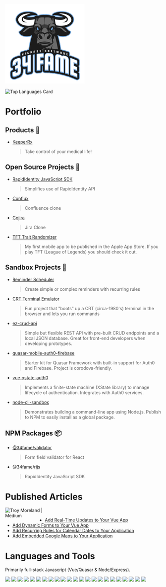 <img src="https://raw.githubusercontent.com/34fame/34fame/master/bull-transparent_4000x4000.png" alt="34 Fame Logo" width="256px">

![Top Languages Card](https://github-readme-stats.vercel.app/api/top-langs/?username=34fame&layout=compact)

# Portfolio

## Products :see_no_evil:

- [KeeperRx](https://www.keeperrx.com)
  > Take control of your medical life!

## Open Source Projects :penguin:
- [RapidIdentity JavaScript SDK](https://github.com/34fame/rijs)
  > Simplifies use of RapidIdentity API
- [Conflux](https://github.com/34fame/conflux)
  > Confluence clone
- [Gojira](https://github.com/34fame/gojira)
  > Jira Clone
- [TFT Trait Randomizer](https://github.com/34fame/tft-trait-randomizer)
  > My first mobile app to be published in the Apple App Store.  If you play TFT (League of Legends) you should check it out.

## Sandbox Projects :construction_worker:
- [Reminder Scheduler](https://github.com/34fame/q-reminder-dialog)
  > Create simple or complex reminders with recurring rules
- [CRT Terminal Emulator](https://github.com/34fame/crt-terminal-emulator)
  > Fun project that "boots" up a CRT (circa-1980's) terminal in the browser and lets you run commands
- [ez-crud-api](https://github.com/34fame/ez-crud-api)
  > Simple but flexible REST API with pre-built CRUD endpoints and a local JSON database.  Great for front-end developers when developing prototypes.
- [quasar-mobile-auth0-firebase](https://github.com/34fame/quasar-mobile-auth0-firebase)
  > Starter kit for Quasar Framework with built-in support for Auth0 and Firebase.  Project is corodova-friendly.
- [vue-xstate-auth0](https://github.com/34fame/sandbox-vue-xstate-auth0)
  > Implements a finite-state machine (XState library) to manage lifecycle of authentication.  Integrates with Auth0 services.
- [node-cli-sandbox](https://github.com/34fame/node-cli-sandbox)
  > Demonstrates building a command-line app using Node.js.  Publish to NPM to easily install as a global package.

## NPM Packages :package:
- [@34fame/validator](https://www.npmjs.com/package/@34fame/validator)
  > Form field validator for React
- [@34fame/rijs](https://www.npmjs.com/package/@34fame/rijs)
  > RapidIdentity JavaScript SDK

# Published Articles

<p><a href="https://graypes.medium.com/">
  <img align="left" alt="Troy Moreland | Medium" width="128px" src="https://raw.githubusercontent.com/shinokada/shinokada/master/assets/medium.png" />
</a></p>

<br/>
<ul>
  <li><a href="https://levelup.gitconnected.com/add-real-time-updates-to-your-vue-app-2448339e6b5b" target="_blank">Add Real-Time Updates to Your Vue App<a></li>
  <li><a target="_blank" href="https://levelup.gitconnected.com/add-dynamic-forms-to-your-vue-app-609de4005a2b">Add Dynamic Forms to Your Vue App</a></li>
  <li><a target="_blank" href="https://levelup.gitconnected.com/add-recurring-rules-for-calendar-dates-to-your-application-401e39b56b2f">Add Recurring Rules for Calendar Dates to Your Application</a></li>
  <li><a target="_blank" href="https://levelup.gitconnected.com/add-embedded-google-maps-to-your-application-432605cdbeac">Add Embedded Google Maps to Your Application</a></li>
</ul>

# Languages and Tools

Primarily full-stack Javascript (Vue/Quasar & Node/Express).

<code><img height="40" src="https://github.com/34fame/explore/blob/master/topics/auth0/auth0.png"></code>
<code><img height="40" src="https://github.com/34fame/explore/blob/master/topics/css/css.png"></code>
<code><img height="40" src="https://github.com/34fame/explore/blob/master/topics/es6/es6.png"></code>
<code><img height="40" src="https://github.com/34fame/explore/blob/master/topics/express/express.png"></code>
<code><img height="40" src="https://github.com/34fame/explore/blob/master/topics/firebase/firebase.png"></code>
<code><img height="40" src="https://github.com/34fame/explore/blob/master/topics/html/html.png"></code>
<code><img height="40" src="https://github.com/34fame/explore/blob/master/topics/javascript/javascript.png"></code>
<code><img height="40" src="https://github.com/34fame/explore/blob/master/topics/json/json.png"></code>
<code><img height="40" src="https://github.com/34fame/explore/blob/master/topics/markdown/markdown.png"></code>
<code><img height="40" src="https://github.com/34fame/explore/blob/master/topics/mysql/mysql.png"></code>
<code><img height="40" src="https://github.com/34fame/explore/blob/master/topics/nodejs/nodejs.png"></code>
<code><img height="40" src="https://github.com/34fame/explore/blob/master/topics/postgresql/postgresql.png"></code>
<code><img height="40" src="https://github.com/34fame/explore/blob/master/topics/sqlite/sqlite.png"></code>
<code><img height="40" src="https://github.com/34fame/explore/blob/master/topics/vue/vue.png"></code>
<code><img height="40" src="https://github.com/34fame/explore/blob/master/topics/bootstrap/bootstrap.png"></code>
<code><img height="40" src="https://github.com/34fame/explore/blob/master/topics/aws/aws.png"></code>
<code><img height="40" src="https://github.com/34fame/explore/blob/master/topics/azure/azure.png"></code>
<code><img height="40" src="https://github.com/34fame/explore/blob/master/topics/ada/ada.png"></code>
<code><img height="40" src="https://github.com/34fame/explore/blob/master/topics/fortran/fortran.png"></code>
<code><img height="40" src="https://github.com/34fame/explore/blob/master/topics/php/php.png"></code>
<code><img height="40" src="https://github.com/34fame/explore/blob/master/topics/react/react.png"></code>
<code><img height="40" src="https://github.com/34fame/explore/blob/master/topics/storybook/storybook.png"></code>
<code><img height="40" src="https://github.com/34fame/explore/blob/master/topics/visual-basic/visual-basic.png"></code>
